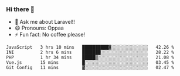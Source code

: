 ### Hi there 👋

<!--
**reubenwedson/reubenwedson** is a ✨ _special_ ✨ repository because its `README.md` (this file) appears on your GitHub profile.
Here are some ideas to get you started:
- 📫 How to reach me: 
- 🔭 I’m currently working on awesome talent app
- 🌱 I’m currently learning extreme Vue js technical stuffs
- 👯 I’m looking to collaborate on start ups challenges
- 🤔 I’m looking for help with time
-->
- 💬 Ask me about Laravel!!
- 😄 Pronouns: Oppaa
- ⚡ Fun fact: No coffee please!

<!--START_SECTION:waka-->
```text
JavaScript   3 hrs 10 mins   ██████████▓░░░░░░░░░░░░░░   42.26 % 
INI          2 hrs 6 mins    ███████░░░░░░░░░░░░░░░░░░   28.22 % 
PHP          1 hr 34 mins    █████▒░░░░░░░░░░░░░░░░░░░   21.08 % 
Vue.js       15 mins         █░░░░░░░░░░░░░░░░░░░░░░░░   03.45 % 
Git Config   11 mins         ▓░░░░░░░░░░░░░░░░░░░░░░░░   02.47 % 
```
<!--END_SECTION:waka-->
